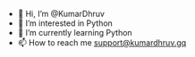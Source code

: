 - 👋 Hi, I’m @KumarDhruv
- 👀 I’m interested in Python
- 🌱 I’m currently learning Python
- 📫 How to reach me support@kumardhruv.gq

<!---
Technology-cell/Technology-cell is a ✨ special ✨ repository because its `README.md` (this file) appears on your GitHub profile.
You can click the Preview link to take a look at your changes.
--->
